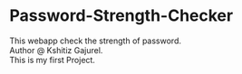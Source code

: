 # Password-Strength-Checker
This webapp check the strength of password.
<br>
Author @ Kshitiz Gajurel.
<br>
This is my first Project.


